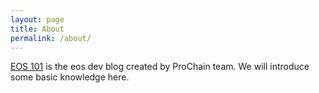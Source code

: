 ```yaml
---
layout: page
title: About
permalink: /about/
---
```


[EOS 101](https://github.com/ProChain/EOS-101) is the eos dev blog created by ProChain team. We will introduce some basic knowledge here.